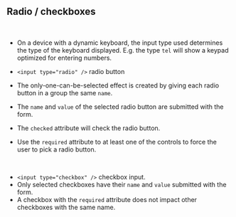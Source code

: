 ## Radio / checkboxes

<br>

- On a device with a dynamic keyboard, the input type used determines the type of the keyboard displayed. E.g. the type `tel` will show a keypad optimized for entering numbers.

- `<input type="radio" />` radio button
- The only-one-can-be-selected effect is created by giving each radio button in a group the same `name`.
- The `name` and `value` of the selected radio button are submitted with the form.
- The `checked` attribute will check the radio button.
- Use the `required` attribute to at least one of the controls to force the user to pick a radio button.

<br>

- `<input type="checkbox" />` checkbox input.
- Only selected checkboxes have their `name` and `value` submitted with the form.
- A checkbox with the `required` attribute does not impact other checkboxes with the same name.

<br>

<!-- ## Accessing the microphone and camera

```html
<input type="file" capture="user" accept="image/*" />
```

- The `file` input type enables uploading files via forms.
- [`accept`](https://developer.mozilla.org/en-US/docs/Web/HTML/Attributes/accept) describes which file types to allow. It takes as its value a comma-separated list of one or more file types.
- `capture` enumerated attribute: a new media file created using the user's camera or microphone.

<br>

## Additional attributes

- **`readonly`** will make a field input unavailable for editing.



`optional`

`default`

`enabled`

`disabled`

`read-write`

`valid`

`invalid`

`in-range`

`out-of-range`

`user-invalid`

`user-valid`

<br> -->
